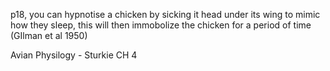 p18, you can hypnotise a chicken by sicking it head under its wing to mimic how they sleep, this will then immobolize the chicken for a period of time (GIlman et al 1950)



 Avian Physilogy - Sturkie CH 4
